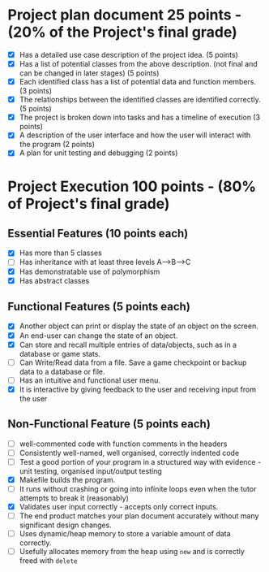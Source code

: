 # Project plan document 25 points - (20% of the Project's final grade)	

- [x] Has a detailed use case description of the project idea. (5 points)
- [x] Has a list of potential classes from the above description. (not final and can be changed in later stages) (5 points)
- [x] Each identified class has a list of potential data and function members. (3 points)
- [x] The relationships between the identified classes are identified correctly. (5 points)
- [x] The project is broken down into tasks and has a timeline of execution (3 points)
- [x] A description of the user interface and how the user will interact with the program (2 points)
- [x] A plan for unit testing and debugging (2 points)	

# Project Execution 100 points - (80% of Project's final grade)	

## Essential Features (10 points each)	

- [x] Has more than 5 classes
- [ ] Has inheritance with at least three levels A-->B-->C
- [x] Has demonstratable use of polymorphism
- [x] Has abstract classes	

## Functional Features (5 points each)	

- [x] Another object can print or display the state of an object on the screen. 
- [x] An end-user can change the state of an object. 
- [x] Can store and recall multiple entries of data/objects, such as in a database or game stats.	
- [ ] Can Write/Read data from a file. Save a game checkpoint or backup data to a database or file.	
- [ ] Has an intuitive and functional user menu. 
- [x] It is interactive by giving feedback to the user and receiving input from the user	

## Non-Functional Feature (5 points each)

- [ ] well-commented code with function comments in the headers
- [ ] Consistently well-named, well organised, correctly indented code
- [ ] Test a good portion of your program in a structured way with evidence - unit testing, organised input/output testing
- [x] Makefile builds the program.
- [ ] It runs without crashing or going into infinite loops even when the tutor attempts to break it (reasonably)
- [x] Validates user input correctly - accepts only correct inputs.
- [ ] The end product matches your plan document accurately without many significant design changes.
- [ ] Uses dynamic/heap memory to store a variable amount of data correctly.
- [ ] Usefully allocates memory from the heap using `new` and is correctly freed with `delete`	

